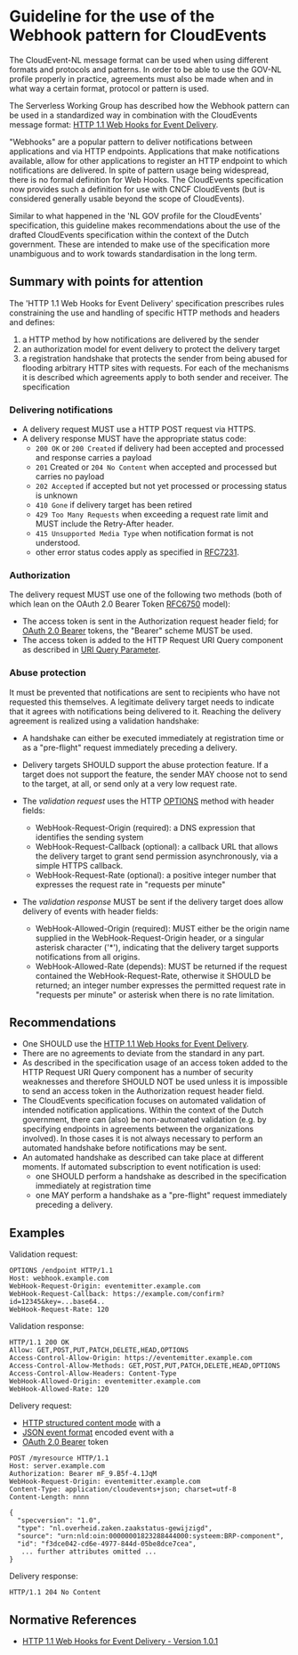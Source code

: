 # Guideline for the use of the Webhook pattern for CloudEvents

The CloudEvent-NL message format can be used when using different formats and protocols and patterns. In order to be able to use the GOV-NL profile properly in practice, agreements must also be made when and in what way a certain format, protocol or pattern is used. 

The Serverless Working Group has described how the Webhook pattern can be used in a standardized way in combination with the CloudEvents message format: [HTTP 1.1 Web Hooks for Event Delivery](https://github.com/cloudevents/spec/blob/v1.0.1/http-webhook.md).

"Webhooks" are a popular pattern to deliver notifications between applications and via HTTP endpoints. Applications that make notifications available, allow for other applications to register an HTTP endpoint to which notifications are delivered. In spite of pattern usage being widespread, there is no formal definition for Web Hooks. The CloudEvents specification now provides such a definition for use with CNCF CloudEvents (but is considered generally usable beyond the scope of CloudEvents).

Similar to what happened in the 'NL GOV profile for the CloudEvents' specification, this guideline makes recommendations about the use of the drafted CloudEvents specification within the context of the Dutch government. These are intended to make use of the specification more unambiguous and to work towards standardisation in the long term.

## Summary with points for attention 

The 'HTTP 1.1 Web Hooks for Event Delivery' specification prescribes rules constraining the use and handling of specific HTTP methods and headers and defines:
1. a HTTP method by how notifications are delivered by the sender
2. an authorization model for event delivery to protect the delivery target
3. a registration handshake that protects the sender from being abused for flooding arbitrary HTTP sites with requests.
For each of the mechanisms it is described which agreements apply to both sender and receiver.
The specification 

### Delivering notifications

- A delivery request MUST use a HTTP POST request via HTTPS.
- A delivery response MUST have the appropriate status code:
    - `200 OK` or `200 Created` if delivery had been accepted and processed and response carries a payload
    - `201` Created or `204 No Content` when accepted and processed but carries no payload 
    - `202 Accepted` if accepted but not yet processed or processing status is unknown
    - `410 Gone` if delivery target has been retired
    - `429 Too Many Requests` when exceeding a request rate limit and MUST include the Retry-After header.
    - `415 Unsupported Media Type` when notification format is not understood.
    - other error status codes apply as specified in [RFC7231](https://tools.ietf.org/html/rfc7231).

### Authorization

The delivery request MUST use one of the following two methods (both of which lean on the OAuth 2.0 Bearer Token [RFC6750](https://tools.ietf.org/html/rfc6750) model):
-  The access token is sent in the Authorization request header field; for [OAuth 2.0 Bearer](https://tools.ietf.org/html/rfc6750#section-2.1) tokens, the "Bearer" scheme MUST be used.
-  The access token is added to the HTTP Request URI Query component as described in [URI Query Parameter](https://github.com/cloudevents/spec/blob/v1.0.1/http-webhook.md#32-uri-query-parameter). 

### Abuse protection 

It must be prevented that notifications are sent to recipients who have not requested this themselves. A legitimate delivery target needs to indicate that it agrees with notifications being delivered to it. Reaching the delivery agreement is realized using a validation handshake:
- A handshake can either be executed immediately at registration time or as a "pre-flight" request immediately preceding a delivery.
- Delivery targets SHOULD support the abuse protection feature. If a target does not support the feature, the sender MAY choose not to send to the target, at all, or send only at a very low request rate.

- The _validation request_ uses the HTTP [OPTIONS](https://tools.ietf.org/html/rfc7231#section-4.3.7) method with header fields:
    - WebHook-Request-Origin (required):  a DNS expression that identifies the sending system
    - WebHook-Request-Callback (optional): a callback URL that allows the delivery target to grant send permission asynchronously, via a simple HTTPS callback.
    -  WebHook-Request-Rate (optional): a positive integer number that expresses the request rate in "requests per minute"
- The _validation response_ MUST be sent if the delivery target does allow delivery of events with header fields:
    - WebHook-Allowed-Origin (required): MUST either be the origin name supplied in the WebHook-Request-Origin header, or a singular asterisk character ('*'), indicating that the delivery target supports notifications from all origins.
    - WebHook-Allowed-Rate (depends): MUST be returned if the request contained the WebHook-Request-Rate, otherwise it SHOULD be returned; an integer number expresses the permitted request rate in "requests per minute" or asterisk when there is no rate limitation.

## Recommendations
- One SHOULD use the  [HTTP 1.1 Web Hooks for Event Delivery](https://github.com/cloudevents/spec/blob/v1.0.1/http-webhook.md). 
- There are no agreements to deviate from the standard in any part.
- As described in the specification usage of an access token added to the HTTP Request URI Query component has a number of security weaknesses and therefore SHOULD NOT be used unless it is impossible to send an access token in the Authorization request header field.
-  The CloudEvents specification focuses on automated validation of intended notification applications. Within the context of the Dutch government, there can (also) be non-automated validation (e.g. by specifying endpoints in agreements between the organizations involved). In those cases it is not always necessary to perform an automated handshake before notifications may be sent.
- An automated handshake as described can take place at different moments. If automated subscription to event notification is used:
    - one SHOULD perform a handshake as described in the specification immediately at registration time
    - one MAY perform a handshake as a "pre-flight" request immediately preceding a delivery.

## Examples

Validation request:
```
OPTIONS /endpoint HTTP/1.1
Host: webhook.example.com
WebHook-Request-Origin: eventemitter.example.com
WebHook-Request-Callback: https://example.com/confirm?id=12345&key=...base64..
WebHook-Request-Rate: 120
```

Validation response:
```
HTTP/1.1 200 OK
Allow: GET,POST,PUT,PATCH,DELETE,HEAD,OPTIONS
Access-Control-Allow-Origin: https://eventemitter.example.com
Access-Control-Allow-Methods: GET,POST,PUT,PATCH,DELETE,HEAD,OPTIONS
Access-Control-Allow-Headers: Content-Type 
WebHook-Allowed-Origin: eventemitter.example.com
WebHook-Allowed-Rate: 120
```

Delivery request: 
- [HTTP structured content mode](https://github.com/cloudevents/spec/blob/v1.0.1/http-protocol-binding.md#32-structured-content-mode) with a
- [JSON event format](https://github.com/cloudevents/spec/blob/v1.0.1/json-format.md) encoded event with a
-  [OAuth 2.0 Bearer](https://tools.ietf.org/html/rfc6750#section-2.1) token
```
POST /myresource HTTP/1.1
Host: server.example.com
Authorization: Bearer mF_9.B5f-4.1JqM
WebHook-Request-Origin: eventemitter.example.com
Content-Type: application/cloudevents+json; charset=utf-8
Content-Length: nnnn

{
  "specversion": "1.0",
  "type": "nl.overheid.zaken.zaakstatus-gewijzigd",
  "source": "urn:nld:oin:00000001823288444000:systeem:BRP-component",
  "id": "f3dce042-cd6e-4977-844d-05be8dce7cea",
   ... further attributes omitted ...
}
```

Delivery response:
``` 
HTTP/1.1 204 No Content
```

## Normative References

- [HTTP 1.1 Web Hooks for Event Delivery - Version 1.0.1](https://github.com/cloudevents/spec/blob/v1.0.1/http-webhook.md)
